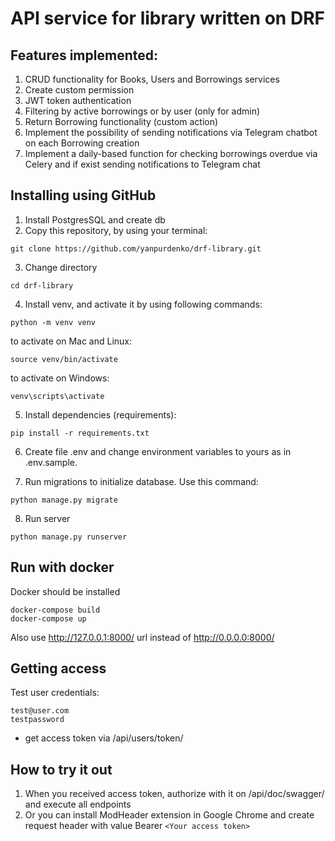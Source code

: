 # API service for library written on DRF

## Features implemented:
1. CRUD functionality for Books, Users and Borrowings services
2. Create custom permission
3. JWT token authentication 
4. Filtering by active borrowings or by user (only for admin)
5. Return Borrowing functionality (custom action)
6. Implement the possibility of sending notifications via Telegram chatbot on each Borrowing creation 
7. Implement a daily-based function for checking borrowings overdue via Celery and if exist sending notifications to Telegram chat


## Installing using GitHub

1. Install PostgresSQL and create db
2. Copy this repository, by using your terminal:

```shell
git clone https://github.com/yanpurdenko/drf-library.git
```
3. Change directory
```shell
cd drf-library
```
4. Install venv, and activate it by using following commands:
```shell
python -m venv venv
```
to activate on Mac and Linux:
```shell
source venv/bin/activate
```
to activate on Windows:
```shell
venv\scripts\activate
```
5. Install dependencies (requirements):
```shell
pip install -r requirements.txt
```
6. Create file .env and change environment variables to yours as in .env.sample.


7. Run migrations to initialize database. Use this command:
```shell
python manage.py migrate
```
8. Run server
```shell
python manage.py runserver
```


## Run with docker

Docker should be installed

```shell
docker-compose build
docker-compose up
```
Also use http://127.0.0.1:8000/ url instead of http://0.0.0.0:8000/


## Getting access

Test user credentials:
```shell
test@user.com
testpassword
```
- get access token via /api/users/token/


## How to try it out
1. When you received access token, authorize with it on /api/doc/swagger/ and execute all endpoints
2. Or you can install ModHeader extension in Google Chrome and create request header with value Bearer `<Your access token>`
